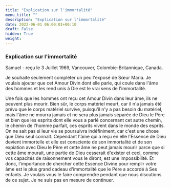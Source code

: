 ```yaml
---
title: "Explication sur l'immortalité"
menu_title: ""
description: "Explication sur l'immortalité"
date: 2022-06-01 06:00:01+00:10
draft: False
hidden: True
weight:
---
```

### Explication sur l'immortalité

Samuel - reçu le 3 Juillet 1969, Vancouver, Colombie-Britannique, Canada.

Je souhaite seulement compléter un peu l'exposé de Sœur Maria. Je voulais ajouter que cet Amour Divin dont elle parle, qui coule dans l'âme des hommes et les rend unis à Die est le vrai sens de l'immortalité.

Une fois que les hommes ont reçu cet Amour Divin dans leur âme, ils ne peuvent plus mourir. Bien sûr, le corps matériel meurt, car il n'a jamais été prévu que le corps matériel survive, puisqu'il n'y a pas besoin du matériel, mais l'âme ne mourra jamais et ne sera plus jamais séparée de Dieu le Père et bien que les esprits dont elle vous a parlé concernant cet autre chemin, le chemin de l'homme parfait, ces esprits vivent dans le monde des esprits. On ne sait pas si leur vie se poursuivra indéfiniment, car c'est une chose que Dieu seul connaît. Cependant l'âme qui a reçu en elle l'Essence de Dieu devient immortelle et elle est consciente de son immortalité et de son expiation avec Dieu le Père et cette âme ne peut jamais mourir parce que si cette âme mourait, une partie de Dieu cesserait d'exister et ceci, comme vos capacités de raisonnement vous le diront, est une impossibilité. Et donc, l'importance de chercher cette Essence Divine pour remplir votre âme est le plus grand cadeau d'immortalité que le Père a accordé à Ses enfants. Je voulais vous le faire comprendre pendant que nous discutions de ce sujet. Je ne suis pas en mesure de continuer.
